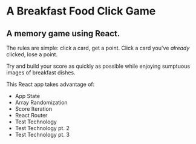 # A Breakfast Food Click Game

## A memory game using React.

The rules are simple: click a card, get a point. Click a card you've _already_ clicked, lose a point. 

Try and build your score as quickly as possible while enjoying sumptuous images of breakfast dishes. 

This React app takes advantage of: 

- App State
- Array Randomization
- Score Iteration
- React Router
- Test Technology
- Test Technology pt. 2
- Test Technology pt. 3